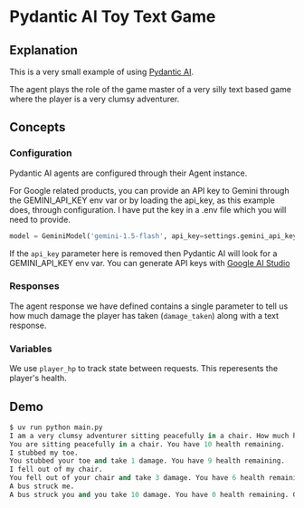 # Pydantic AI Toy Text Game
## Explanation
This is a very small example of using [Pydantic AI](https://ai.pydantic.dev/).

The agent plays the role of the game master of a very silly text based game where the player is a very clumsy adventurer.

## Concepts
### Configuration
Pydantic AI agents are configured through their Agent instance.

For Google related products, you can provide an API key to Gemini through the GEMINI_API_KEY env var or by loading the api_key, as this example does, through configuration. I have put the key in a .env file which you will need to provide.

```python
model = GeminiModel('gemini-1.5-flash', api_key=settings.gemini_api_key)
```

If the `api_key` parameter here is removed then Pydantic AI will look for a GEMINI_API_KEY env var.
You can generate API keys with [Google AI Studio](https://aistudio.google.com/) 

### Responses
The agent response we have defined contains a single parameter to tell us how much damage the player has taken (`damage_taken`) along with a text response.

### Variables
We use `player_hp` to track state between requests. This reperesents the player's health.

## Demo
```python
$ uv run python main.py
I am a very clumsy adventurer sitting peacefully in a chair. How much health do I have?
You are sitting peacefully in a chair. You have 10 health remaining.
I stubbed my toe.
You stubbed your toe and take 1 damage. You have 9 health remaining.
I fell out of my chair.
You fell out of your chair and take 3 damage. You have 6 health remaining.
A bus struck me.
A bus struck you and you take 10 damage. You have 0 health remaining. Game Over.
```

